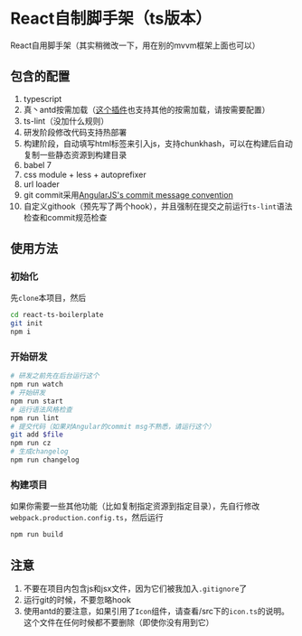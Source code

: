 React自制脚手架（ts版本）
================

React自用脚手架（其实稍微改一下，用在别的mvvm框架上面也可以）

## 包含的配置

1. typescript
1. 真丶antd按需加载（[这个插件](https://github.com/NiceLabs/ts-import-plugin)也支持其他的按需加载，请按需要配置）
1. ts-lint（没加什么规则）
1. 研发阶段修改代码支持热部署
1. 构建阶段，自动填写html标签来引入js，支持chunkhash，可以在构建后自动复制一些静态资源到构建目录
1. babel 7
1. css module + less + autoprefixer
1. url loader
1. git commit采用[AngularJS's commit message convention](https://github.com/angular/angular.js/blob/master/DEVELOPERS.md#-git-commit-guidelines)
1. 自定义githook（预先写了两个hook），并且强制在提交之前运行`ts-lint`语法检查和commit规范检查

## 使用方法

### 初始化

先`clone`本项目，然后

```sh
cd react-ts-boilerplate
git init
npm i
```

### 开始研发

```sh
# 研发之前先在后台运行这个
npm run watch
# 开始研发
npm run start
# 运行语法风格检查
npm run lint
# 提交代码（如果对Angular的commit msg不熟悉，请运行这个）
git add $file
npm run cz
# 生成changelog
npm run changelog
```

### 构建项目

如果你需要一些其他功能（比如复制指定资源到指定目录），先自行修改`webpack.production.config.ts`，然后运行

```sh
npm run build
```

## 注意

1. 不要在项目内包含js和jsx文件，因为它们被我加入`.gitignore`了
1. 运行git的时候，不要忽略hook
1. 使用antd的要注意，如果引用了`Icon`组件，请查看/src下的`icon.ts`的说明。这个文件在任何时候都不要删除（即使你没有用到它）
